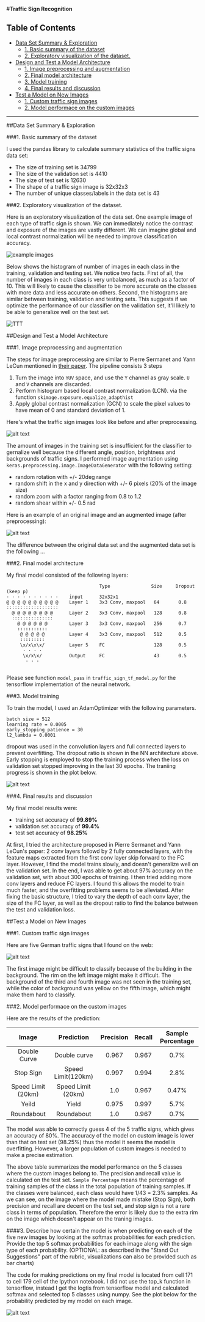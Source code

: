 #**Traffic Sign Recognition** 


## Table of Contents

<!-- MarkdownTOC autolink="true" bracket="round"-->

- [Data Set Summary & Exploration](#data-set-summary--exploration)
    - [1. Basic summary of the dataset](#1-basic-summary-of-the-dataset)
    - [2. Exploratory visualization of the dataset.](#2-exploratory-visualization-of-the-dataset)
- [Design and Test a Model Architecture](#design-and-test-a-model-architecture)
    - [1. Image preprocessing and augmentation](#1-image-preprocessing-and-augmentation)
    - [2. Final model architecture](#2-final-model-architecture)
    - [3. Model training](#3-model-training)
    - [4. Final results and discussion](#4-final-results-and-discussion)
- [Test a Model on New Images](#test-a-model-on-new-images)
    - [1. Custom traffic sign images](#1-custom-traffic-sign-images)
    - [2. Model performace on the custom images](#2-model-performace-on-the-custom-images)

<!-- /MarkdownTOC -->



[//]: # (Image References)

[image1]: ./write_up_images/figure1_dataset_visualization.png "Visualization"
[image2]: ./write_up_images/figure2_class_histogram.png "histogram"
[image3]: ./write_up_images/figure3_preprocessing.png "preprocessing"
[image4]: ./write_up_images/figure4_augment.png "augmentation"
[image5]: ./write_up_images/figure5_training_progress.png "training"
[image6]: ./write_up_images/figure6_custom_image.png "custom"
[image7]: ./write_up_images/figure7_pred_prob.png "custom"



---


##Data Set Summary & Exploration

###1. Basic summary of the dataset

I used the pandas library to calculate summary statistics of the traffic
signs data set:

* The size of training set is 34799
* The size of the validation set is 4410
* The size of test set is 12630
* The shape of a traffic sign image is 32x32x3
* The number of unique classes/labels in the data set is 43

###2. Exploratory visualization of the dataset.

Here is an exploratory visualization of the data set. One example image of each type of traffic sign is shown. We can immediately notice the contrast and exposure of the images are vastly different. We can imagine global and local contrast normalization will be needed to improve classification accuracy.

![example images][image1]

Below shows the histogram of number of images in each class in the training, validation and testing set. We notice two facts. First of all, the number of images in each class is very unbalanced, as much as a factor of 10. This will likely to cause the classifier to be more accurate on the classes with more data and less accurate on others. Second, the histograms are similar between training, validation and testing sets. This suggests if we optimize the performance of our classifier on the validation set, it'll likely to be able to generalize well on the test set.  

![TTT][image2]

##Design and Test a Model Architecture

###1. Image preprocessing and augmentation

The steps for image preprocessing are similar to Pierre Sermanet and Yann LeCun mentioned in [their paper](http://yann.lecun.com/exdb/publis/pdf/sermanet-ijcnn-11.pdf). The pipeline consists 3 steps

1. Turn the image into `YUV` space, and use the `Y` channel as gray scale. `U` and `V` channels are discarded.
2. Perform histogram based local contrast normalization (LCN). via the function `skimage.exposure.equalize_adapthist`
3. Apply global contrast normalization (GCN) to scale the pixel values to have mean of 0 and standard deviation of 1. 

Here's what the traffic sign images look like before and after preprocessing.

![alt text][image3]

The amount of images in the training set is insufficient for the classifier to gernalize well because the different angle, position, brightness and backgrounds of traffic signs. I performed image augmentation using `keras.preprocessing.image.ImageDataGenerator` with the following setting:

* random rotation with +/- 20deg range
* random shift in the x and y direction with +/- 6 pixels (20% of the image size)
* random zoom with a factor ranging from 0.8 to 1.2
* random shear within +/- 0.5 rad  


Here is an example of an original image and an augmented image (after preprocessing):

![alt text][image4]

The difference between the original data set and the augmented data set is the following ... 


###2. Final model architecture

My final model consisted of the following layers:

```
                                  Type               Size     Dropout (keep p)
· · · · · · · · · ·    input      32x32x1    
@ @ @ @ @ @ @ @ @ @    Layer 1    3x3 Conv, maxpool   64       0.8        
∶∶∶∶∶∶∶∶∶∶∶∶∶∶∶∶∶∶∶    
  @ @ @ @ @ @ @ @      Layer 2    3x3 Conv, maxpool   128      0.8     
  ∶∶∶∶∶∶∶∶∶∶∶∶∶∶∶     
    @ @ @ @ @ @        Layer 3    3x3 Conv, maxpool   256      0.7  
    ∶∶∶∶∶∶∶∶∶∶∶
     @ @ @ @ @         Layer 4    3x3 Conv, maxpool   512      0.5  
     ∶∶∶∶∶∶∶∶∶
     \x/x\x\x/         Layer 5    FC                  128      0.5    
      · · · ·         
      \x/x\x/          Output     FC                  43       0.5      
       · · ·                     
 
```
Please see function `model_pass` in `traffic_sign_tf_model.py` for the tensorflow implementation of the neural network. 

###3. Model training

To train the model, I used an AdamOptimizer with the following parameters.

```
batch size = 512
learning rate = 0.0005
early_stopping_patience = 30
l2_lambda = 0.0001 
```
dropout was used in the convolution layers and full connected layers to prevent overfitting. The dropout ratio is shown in the NN architecture above. Early stopping is employed to stop the training process when the loss on validation set stopped improving in the last 30 epochs. The traniing progress is shown in the plot below. 

![alt text][image5]


###4. Final results and discussion

My final model results were:

* training set accuracy of **99.89%**
* validation set accuracy of **99.4%**
* test set accuracy of **98.25%**

At first, I tried the architecture proposed in Pierre Sermanet and Yann LeCun's paper: 2 conv layers followd by 2 fully connected layers, with the feature maps extracted from the first conv layer skip forward to the FC layer. However, I find the model trains slowly, and doesn't generalize well on the validation set. In the end, I was able to get about 97% accuracy on the validation set, with about 300 epochs of training. I then tried adding more conv layers and reduce FC layers. I found this allows the model to train much faster, and the overfitting problems seems to be alleviated. After fixing the basic structure, I tried to vary the depth of each conv layer, the size of the FC layer, as well as the dropout ratio to find the balance between the test and validation loss. 
 

##Test a Model on New Images

###1. Custom traffic sign images

Here are five German traffic signs that I found on the web:

![alt text][image6] 

The first image might be difficult to classify because of the building in the background. The rim on the left image might make it difficult. The background of the third and fourth image was not seen in the training set, while the color of background was yellow on the fifth image, which might make them hard to classify.

###2. Model performace on the custom images 


Here are the results of the prediction:

| Image			        |     Prediction  | Precision  | Recall | Sample Percentage|
|:---------------------:|:---------------:| :--------:|:--------|:-----:|
| Double Curve       	| Double curve     | 0.967 | 0.967| 0.7%| 
| Stop Sign     			| Speed Limit(120km)|0.997 | 0.994| 2.8%|
| Speed Limit (20km)	| Speed Limit (20km)|1.0   | 0.967| 0.47%|
| Yeild      		       | Yield            |0.975  | 0.997| 5.7%|
| Roundabout		       | Roundabout       |1.0    |0.967 | 0.7%|


The model was able to correctly guess 4 of the 5 traffic signs, which gives an accuracy of 80%. The accuracy of the model on custom image is lower than that on test set (98.25%) thus the model it seems the model is overfitting. However, a larger population of custom images is needed to make a precise estimation.

The above table summarizes the model performance on the 5 classes where the custom images belong to. The precision and recall value is calculated on the test set. `Sample Percentage` means the percentage of training samples of the class in the total population of training samples. If the classes were balanced, each class would have 1/43 = 2.3% samples. As we can see, on the image where the model made mistake (Stop Sign), both precision and recall are decent on the test set, and stop sign is not a rare class in terms of population. Therefore the error is likely due to the extra rim on the image which doesn't appear on the traning images. 


####3. Describe how certain the model is when predicting on each of the five new images by looking at the softmax probabilities for each prediction. Provide the top 5 softmax probabilities for each image along with the sign type of each probability. (OPTIONAL: as described in the "Stand Out Suggestions" part of the rubric, visualizations can also be provided such as bar charts)

The code for making predictions on my final model is located from cell 171 to cell 179 cell of the Ipython notebook. I did not use the top_k function in tensorflow, instead I get the logtis from tensorflow model and calculated softmax and selected top 5 classes using numpy.  See the plot below for the probability predicted by my model on each image. 

![alt text][image7]


